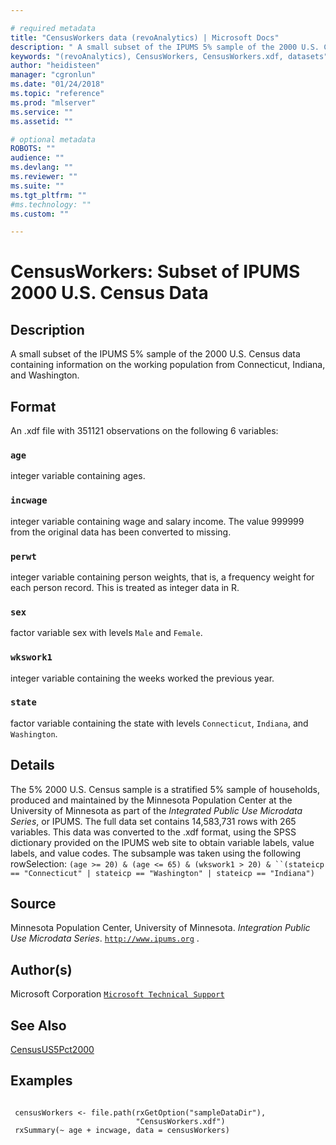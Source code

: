 ```yaml
--- 

# required metadata 
title: "CensusWorkers data (revoAnalytics) | Microsoft Docs" 
description: " A small subset of the IPUMS 5% sample of the 2000 U.S. Census data containing information on the working population from Connecticut, Indiana, and Washington. " 
keywords: "(revoAnalytics), CensusWorkers, CensusWorkers.xdf, datasets" 
author: "heidisteen" 
manager: "cgronlun" 
ms.date: "01/24/2018" 
ms.topic: "reference" 
ms.prod: "mlserver" 
ms.service: "" 
ms.assetid: "" 

# optional metadata 
ROBOTS: "" 
audience: "" 
ms.devlang: "" 
ms.reviewer: "" 
ms.suite: "" 
ms.tgt_pltfrm: "" 
#ms.technology: "" 
ms.custom: "" 

--- 
```





 # CensusWorkers: Subset of IPUMS 2000 U.S. Census Data 
 ## Description

A small subset of the IPUMS 5% sample of the 2000 U.S. Census data containing
information on the working population from Connecticut, Indiana, and
Washington.


 ## Format

An .xdf file with 351121 observations on the following 6 variables:


### `age`
integer variable containing ages.


### `incwage`
integer variable containing wage and salary income. The value 999999 from the original data has been converted to missing.


### `perwt`
integer variable containing person weights, that is, a frequency weight for each person record. This is treated as integer data in R.


### `sex`
factor variable sex with levels `Male` and `Female`.


### `wkswork1`
integer variable containing the weeks worked the previous year.


### `state`
factor variable containing the state with levels `Connecticut`, `Indiana`, and `Washington`.





 ## Details

The 5% 2000 U.S. Census sample is a stratified 5% sample of households,
produced and maintained by the Minnesota Population Center at the University
of Minnesota as part of the *Integrated Public Use Microdata Series*, or
IPUMS. The full data set contains 14,583,731 rows with 265 variables. This
data was converted to the .xdf format, using  the SPSS dictionary
provided on the IPUMS web site to obtain variable labels, value labels, and
value codes. The subsample was taken using the following rowSelection:
`(age >= 20) & (age <= 65) & (wkswork1 > 20) &
``(stateicp == "Connecticut" | stateicp == "Washington" | stateicp == "Indiana")`


 ## Source

Minnesota Population Center, University of Minnesota.
*Integration Public Use Microdata Series*. [`http://www.ipums.org`](http://www.ipums.org)
.


 ## Author(s)
 Microsoft Corporation [`Microsoft Technical Support`](https://go.microsoft.com/fwlink/?LinkID=698556&clcid=0x409)


 ## See Also

[CensusUS5Pct2000](CensusUS5Pct2000.md)

 ## Examples

 ```

  censusWorkers <- file.path(rxGetOption("sampleDataDir"),
                             "CensusWorkers.xdf")
  rxSummary(~ age + incwage, data = censusWorkers)
```


